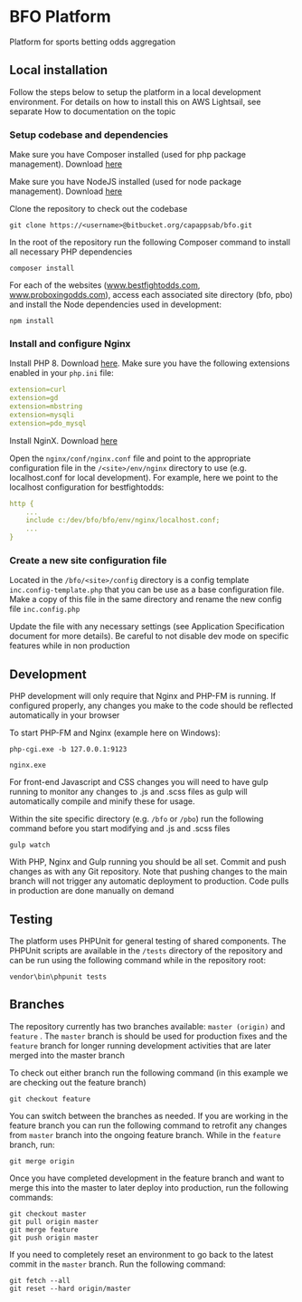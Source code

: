 # BFO Platform

Platform for sports betting odds aggregation

## Local installation

Follow the steps below to setup the platform in a local development environment. For details on how to install this on AWS Lightsail, see separate How to documentation on the topic

### Setup codebase and dependencies

Make sure you have Composer installed (used for php package management). Download [here](https://getcomposer.org/download/)

Make sure you have NodeJS installed (used for node package management). Download [here](https://nodejs.org/en/download/)

Clone the repository to check out the codebase

```
git clone https://<username>@bitbucket.org/capappsab/bfo.git
```

In the root of the repository run the following Composer command to install all necessary PHP dependencies

```
composer install
```

For each of the websites (www.bestfightodds.com, www.proboxingodds.com), access each associated site directory (bfo, pbo) and install the Node dependencies used in development:

```
npm install
```

### Install and configure Nginx

Install PHP 8. Download [here](https://windows.php.net/download#php-8.0). Make sure you have the following extensions enabled in your `php.ini` file:

```yaml
extension=curl
extension=gd
extension=mbstring
extension=mysqli
extension=pdo_mysql
```

Install NginX. Download [here](http://nginx.org/en/download.html)

Open the `nginx/conf/nginx.conf` file and point to the appropriate configuration file in the `/<site>/env/nginx` directory to use (e.g. localhost.conf for local development). For example, here we point to the localhost configuration for bestfightodds:

```yaml
http {
    ...
    include c:/dev/bfo/bfo/env/nginx/localhost.conf;
    ...
}
```

### Create a new site configuration file

Located in the `/bfo/<site>/config` directory is a config template `inc.config-template.php` that you can be use as a base configuration file. Make a copy of this file in the same directory and rename the new config file `inc.config.php`

Update the file with any necessary settings (see Application Specification document for more details). Be careful to not disable dev mode on specific features while in non production

## Development

PHP development will only require that Nginx and PHP-FM is running. If configured properly, any changes you make to the code should be reflected automatically in your browser

To start PHP-FM and Nginx (example here on Windows):

```
php-cgi.exe -b 127.0.0.1:9123
```
```
nginx.exe
```

For front-end Javascript and CSS changes you will need to have gulp running to monitor any changes to .js and .scss files as gulp will automatically compile and minify these for usage.

Within the site specific directory (e.g. `/bfo` or `/pbo`) run the following command before you start modifying and .js and .scss files

```
gulp watch
```

With PHP, Nginx and Gulp running you should be all set. Commit and push changes as with any Git repository. Note that pushing changes to the main branch will not trigger any automatic deployment to production. Code pulls in production are done manually on demand

## Testing 

The platform uses PHPUnit for general testing of shared components. The PHPUnit scripts are available in the `/tests` directory of the repository and can be run using the following command while in the repository root:

```
vendor\bin\phpunit tests
```

## Branches

The repository currently has two branches available: `master (origin)` and `feature` . The `master` branch is should be used for production fixes and the `feature` branch for longer running development activities that are later merged into the master branch

To check out either branch run the following command (in this example we are checking out the feature branch)

```
git checkout feature
```

You can switch between the branches as needed. If you are working in the feature branch you can run the following command to retrofit any changes from `master` branch into the ongoing feature branch. While in the `feature` branch, run:

```
git merge origin
```

Once you have completed development in the feature branch and want to merge this into the master to later deploy into production, run the following commands:

```
git checkout master
git pull origin master
git merge feature
git push origin master
```

If you need to completely reset an environment to go back to the latest commit in the `master` branch. Run the following command:

```
git fetch --all
git reset --hard origin/master
```
